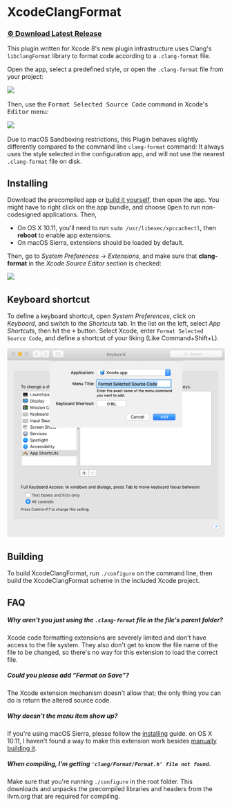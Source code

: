 # XcodeClangFormat

### [⚙ Download Latest Release](https://github.com/mapbox/XcodeClangFormat/releases/latest)

This plugin written for Xcode 8's new plugin infrastructure uses Clang's `libclangFormat` library to format code according to a `.clang-format` file.

Open the app, select a predefined style, or open the `.clang-format` file from your project:

![](screenshot-config.png)

Then, use the <kbd>Format Selected Source Code</kbd> command in Xcode's <kbd>Editor</kbd> menu:

![](screenshot-format.png)

Due to macOS Sandboxing restrictions, this Plugin behaves slightly differently compared to the command line `clang-format` command: It always uses the style selected in the configuration app, and will not use the nearest `.clang-format` file on disk.


## Installing

Download the precompiled app or [build it yourself](#building), then open the app. You might have to right click on the app bundle, and choose <kbd>Open</kbd> to run non-codesigned applications. Then,

* On OS X 10.11, you'll need to run `sudo /usr/libexec/xpccachectl`, then **reboot** to enable app extensions.
* On macOS Sierra, extensions should be loaded by default.

Then, go to *System Preferences* → *Extensions*, and make sure that **clang-format** in the *Xcode Source Editor* section is checked:

![](screenshot-extensions.png)


## Keyboard shortcut

To define a keyboard shortcut, open *System Preferences*, click on *Keyboard*, and switch to the *Shortcuts* tab. In the list on the left, select *App Shortcuts*, then hit the <kbd>+</kbd> button. Select Xcode, enter `Format Selected Source Code`, and define a shortcut of your liking (Like Command+Shift+L).

![](screenshot-shortcut.png)


## Building

To build XcodeClangFormat, run `./configure` on the command line, then build the XcodeClangFormat scheme in the included Xcode project.


## FAQ

##### Why aren't you just using the `.clang-format` file in the file's parent folder?
Xcode code formatting extensions are severely limited and don't have access to the file system. They also don't get to know the file name of the file to be changed, so there's no way for this extension to load the correct file.

##### Could you please add “Format on Save”?
The Xcode extension mechanism doesn't allow that; the only thing you can do is return the altered source code.

##### Why doesn't the menu item show up?
If you're using macOS Sierra, please follow the [installing](#installing) guide. on OS X 10.11, I haven't found a way to make this extension work besides [manually building it](#building).

##### When compiling, I'm getting `'clang/Format/Format.h' file not found`.
Make sure that you're running `./configure` in the root folder. This downloads and unpacks the precompiled libraries and headers from the llvm.org that are required for compiling.
